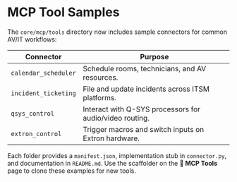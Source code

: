 # MCP Tool Samples

The `core/mcp/tools` directory now includes sample connectors for common AV/IT workflows:

| Connector | Purpose |
|-----------|---------|
| `calendar_scheduler` | Schedule rooms, technicians, and AV resources. |
| `incident_ticketing` | File and update incidents across ITSM platforms. |
| `qsys_control` | Interact with Q-SYS processors for audio/video routing. |
| `extron_control` | Trigger macros and switch inputs on Extron hardware. |

Each folder provides a `manifest.json`, implementation stub in `connector.py`, and documentation in `README.md`. Use the scaffolder on the **🧰 MCP Tools** page to clone these examples for new tools.
